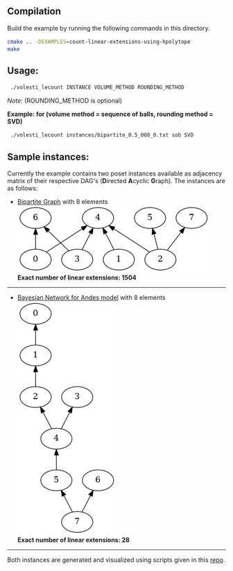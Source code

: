 ## Compilation
Build the example by running the following commands in this directory.

```bash
cmake .. -DEXAMPLES=count-linear-extensions-using-hpolytope
make
```

## Usage:
```bash
 ./volesti_lecount INSTANCE VOLUME_METHOD ROUNDING_METHOD 
```
_Note:_ (ROUNDING_METHOD is optional) 

**Example: for (volume method = sequence of balls, rounding method = SVD)**
```bash
 ./volesti_lecount instances/bipartite_0.5_008_0.txt sob SVD  
```

## Sample instances:
Currently the example contains two poset instances available as adjacency matrix of their respective DAG's (**D**irected **A**cyclic **G**raph).
The instances are as follows:
- [Bipartite Graph](https://en.wikipedia.org/wiki/Bipartite_graph) with 8 elements  
![bipartite_image](images/bipartite_0.5_008_0.png)  
**Exact number of linear extensions: 1504**   
<hr>  

- [Bayesian Network for Andes model](https://www.bnlearn.com/bnrepository/) with 8 elements  
![bayesian_andes_image](images/bayesiannetwork_andes_008_0.png)  
**Exact number of linear extensions: 28**  
<hr>  

Both instances are generated and visualized using scripts given in this [repo](https://github.com/ttalvitie/le-counting-practice).
